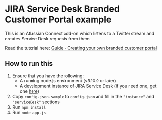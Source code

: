 # JIRA Service Desk Branded Customer Portal example

This is an Atlassian Connect add-on which listens to a Twitter stream and 
creates Service Desk requests from them.

Read the tutorial here: [Guide - Creating your own branded customer portal](https://developer.atlassian.com/jiracloud/guide-creating-your-own-branded-customer-portal-41224344.html)

## How to run this

1. Ensure that you have the following:
	* A running node.js environment (v5.10.0 or later)	
	* A development instance of JIRA Service Desk (if you need one, get one [here](http://go.atlassian.com/cloud-dev)) 
2. Copy `config.json.sample` to `config.json` and fill in the `"instance"` and `"serviceDesk"` sections
3. Run `npm install`
4. Run `node app.js`
